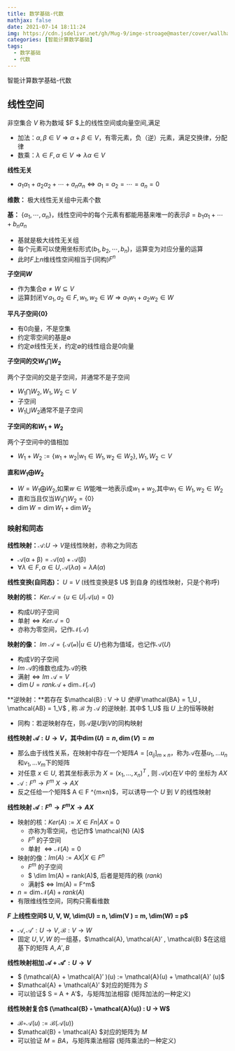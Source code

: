 ```yaml
---
title: 数学基础-代数
mathjax: false
date: 2021-07-14 18:11:24
img: https://cdn.jsdelivr.net/gh/Mug-9/imge-stroage@master/cover/wallhaven-3z3v8d.5nzgm186f140.jpg
categories: [智能计算数学基础]
tags:
  - 数学基础
  - 代数
---
```


智能计算数学基础-代数

<!-- less -->

## 线性空间

非空集合 $V$ 称为数域 $F $上的线性空间或向量空间,满足

- 加法：$\alpha,\beta\in V \Longrightarrow \alpha+\beta\in V$，有零元素，负（逆）元素，满足交换律，分配律
- 数乘：$\lambda \in F, \alpha\in V \Longrightarrow \lambda\alpha \in V$

**线性无关**

- $a_1\alpha_1+a_2\alpha_2+\cdots+a_n\alpha_n \Longleftrightarrow a_1 =a_2 = \cdots = a_n = 0$

**维数：** 极大线性无关组中元素个数

**基：** $\{\alpha_1,\cdots,\alpha_n\}$，线性空间中的每个元素有都能用基来唯一的表示$\beta=b_1\alpha_1+\cdots+b_n\alpha_n$

- 基就是极大线性无关组
- 每个元素可以使用坐标形式$(b_1,b_2,\cdots,b_n)$，运算变为对应分量的运算
- 此时$F$上$n$维线性空间相当于(同构)$F^n$

**子空间$W$**

- 作为集合$\emptyset \not= W \subseteq V$
- 运算封闭$\forall a_1,a_2 \in F , w_1,w_2 \in W \Longrightarrow a_1w_1+a_2w_2 \in W$

**平凡子空间$\{0\}$**

- 有0向量，不是空集
- 约定零空间的基是$\emptyset$
- 约定$\emptyset$线性无关，约定$\emptyset$的线性组合是0向量

**子空间的交$W_1 \bigcap W_2$**

两个子空间的交是子空间，并通常不是子空间

- $W_1 \bigcap W_2,W_1,W_2 \subset V$
- 子空间
- $W_1 \bigcup W_2$通常不是子空间

**子空间的和$W_1+W_2$**

两个子空间中的值相加

- $W_1+W_2:=\{w_1+w_2|w_1\in W_1, w_2\in W_2\}, W_1,W_2 \subset V$

**直和$W_1\bigoplus W_2$**

- $W = W_1 \bigoplus W_2$,如果$w \in W$能唯一地表示成$w_1+w_2$,其中$w_1\in W_1,w_2\in W_2$
- 直和当且仅当$W_1 \bigcap W_2 = \{0\}$
- $\dim W = \dim W_1 + \dim W_2$

### 映射和同态

**线性映射：**$\mathcal{A:}U\to V$是线性映射，亦称之为同态

-  $\mathcal{A(\alpha+\beta)=A(\alpha)+A(\beta)}$
- $\forall \lambda \in F, \alpha \in U, \mathcal{A}(\lambda\alpha)=\lambda A(\alpha)$

**线性变换(自同态)：** $U=V$  (线性变换是$ U$ 到自身 的线性映射，只是个称呼)

**映射的核：** $Ker\mathcal{A} = \{u \in U | \mathcal{A}(u) = 0\}$

- 构成$U$的子空间
- 单射$\Longleftrightarrow Ker\mathcal{A}=0$
- 亦称为零空间，记作$\mathcal{N(A)}$

**映射的像：** $Im\ \mathcal{A}=\{\mathcal{A(u)}| u \in U\}$也称为值域，也记作$\mathcal{A}(U)$

- 构成$V$的子空间
- $Im\ \mathcal{A}$的维数也成为$\mathcal{A}$的秩
- 满射$\Longleftrightarrow Im\ \mathcal{A} = V$
- $\dim U = rank \mathcal{A} + \dim \mathcal{N(A)}$

**逆映射：**若存在 $\mathcal{B} : V → U $使得$ \mathcal{BA} = 1_U , \mathcal{AB} = 1_V$ , 称 $\mathcal{B}$ 为 $\mathcal{A}$ 的逆映射. 其中$ 1_U$ 指 $U$ 上的恒等映射

- 同构：若逆映射存在，则$\mathcal{A}$是$U$到$V$的同构映射

**线性映射 $\mathcal{A}:U\to V$，其中$\dim (U)=n,\dim (V)= m$** 

- 那么由于线性关系，在映射中存在一个矩阵$A = [a_{ij}]_{m\times n}$，称为$\mathcal{A}$在基$u_1,...u_n$和${v_1,...v_m}$下的矩阵
-  对任意 $x ∈ U$, 若其坐标表示为 $X = (x_1, . . . , x_n)^T$ , 则 $\mathcal{A}(x)$在$V$  中的 坐标为 $AX$
- $\mathcal{A} : F^n → F^m \  X → AX$
- 反之任给一个矩阵$ A ∈ F ^{m×n}$，可以诱导一个 $U$ 到 $V$ 的线性映射

**线性映射 $\mathcal{A} : F^n → F^m X→ AX$**

- 映射的核：$Ker(A) := {X ∈ F n | AX = 0}$
  - 亦称为零空间，也记作$ \mathcal{N} (A)$ 
  - $F^n$ 的子空间
  - 单射 $⇔ \mathcal{N} (A) = 0$
- 映射的像：$Im(A) := {AX | X ∈ F^n}$
  - $F^m$ 的子空间
  - $ \dim Im(A) = rank(A)$, 后者是矩阵的秩 $(rank)$
  - 满射$ ⇔ Im(A) = F^m$
- $n = \dim \mathcal{N} (A) + rank(A)$
- 有限维线性空间，同构只需看维数

**$F$ 上线性空间$ U, V, W, \dim(U) = n, \dim(V ) = m, \dim(W) = p$**

- $\mathcal{A}, \mathcal{A}′ : U → V , \mathcal{B} : V → W$
- 固定 $U, V, W$ 的一组基，$\mathcal{A}, \mathcal{A}′ , \mathcal{B} $在这组基下的矩阵 $A, A′ , B$

**线性映射相加 $\mathcal{A} + \mathcal{A}′ : U → V$**

- $ (\mathcal{A} + \mathcal{A}′ )(u) := \mathcal{A}(u) + \mathcal{A}′ (u)$
- $\mathcal{A} + \mathcal{A}′ $对应的矩阵为 $S$
- 可以验证$ S = A + A′$，与矩阵加法相容 (矩阵加法的一种定义)

**线性映射复合$ (\mathcal{B} ◦ \mathcal{A}(u)) : U → W$**

-  $\mathcal{B} ◦ \mathcal{A}(u) := \mathcal{B}(\mathcal{A}(u))$
- $\mathcal{B} ◦ \mathcal{A} $对应的矩阵为 $M$
- 可以验证 $M = BA$，与矩阵乘法相容 (矩阵乘法的一种定义)

